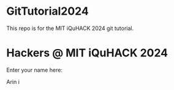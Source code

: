 # GitTutorial2024
This repo is for the MIT iQuHACK 2024 git tutorial. 

# Hackers @ MIT iQuHACK 2024 

Enter your name here:

Arin i

